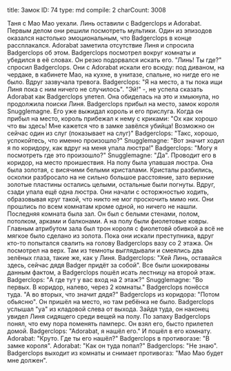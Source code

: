 title:          Замок
ID:             74
type:           md
compile:        2
charCount:      3008


Таня с Мао Мао уехали. Линь оставили с Badgerclops и Adorabat.
Первым делом они решили посмотреть мультики. Один из эпизодов оказался настолько эмоциональным, что Badgerclops в конце рассплакался. Adorabat заметила отсутствие Линя и спросила Badgerclops об этом. Badgerclops посмотрел вокруг комнаты и убедился в её словах. Он резко подорвался искать его. "Линь! Ты где?" спросил Badgerclops. Они с Adorabat искали его всюду: под диваном, на чердаке, в кабинете Мао, на кухне, в унитазе, спальне, но нигде его не было.
Вдруг зазвучала тревога. Badgerclops: "Я на место, а ты пока ищи Линя пока с ним ничего не случилось". "Эй!" -, не успела сказать Adorabat как Badgerclops улетел. Она обиделась на это и хмыкнула, но продолжила поиски Линя.
Badgerclops прибыл на место, замок короля Snugglemagne. Его уже выжидал король и его прислуга. Когда он прибыл на место, король прибежал к нему с криками:
"Ох как хорошо что вы здесь! Мне кажется что в замке завёлся убийца! Возможно он сейчас один из слуг (показывает на слуг)"
Badgerclops: "Такс, хорошо, успокойтесь, что именно произошло?"
Snugglemagne: "Вот значит ходил я по коридору, как вдруг на меня упала люстра!"
Badgerclops: "Могу я посмотреть где это произошло?"
Snugglemagne: "Да". Проводит его в коридор, на место проишествия.
На полу была упавшая люстра. Она была золотая, с висячими белыми кристалами. Кристалы разбились, осколки разбросало на не сильно большое расстояние, зато верхние золотые пластины остались целыми, остальные были погнуты.
Вдруг, сзади упала ещё одна люстра. Они начали с осторжностью ходить, образовывая круг такой, что никто не мог проскочить мимо них. Они прошлись по всем комнатам кроме одной, но ничего не нашли. Последняя комната была зал. Он был с белыми стенами, полом, потолком, арками и балконами. А на полу были фиолетовые ковры. Главным атрибутом зала был трон короля с фиолетовй обивкой а всё не мягкое было сделано из золота. Пока они искали преступника, вдруг кто-то попытался свалить на голову Badgerclops вазу со 2 этажа. Он посмотрел на верх. Там из темноты выглядывали и смеялись два зелёных глаза, такие же, как у Линя.
Badgerclops: "Хей Линь, оставайся здесь, сейчас дядя Badger придёт за собой". Все были шокированы данным фактом, а Badgerclops пошёл исать лестницу на второй этаж.
Badgerclops: "А где тут у вас вход на 2 этаж?"
Snugglemagne: "Во первых. В коридор, налево, через 2 комнаты." Badgerclops понёсся туда. "А во вторых, что значит дядя?"
Badgerclops из коридора: "Потом обьясню".
Он пришёл на место, но там ребёнка не было. Badgerclops услышал "уа" из кладовой слева от выхода. Зайдя туда, он наконец увидел Линя сидящего среди вещей на полу. По запаху Badgerclops понял, что ему пора поменять памперс. Он взял его, бысто прилетел домой.
Badgerclops: "Adorabat, я нашёл его." И пошёл в его комнату.
Adorabat: "Круто. Где ты его нашёл?"
Badgerclops в противогазе: "В замке короля".
Adorabat: "Как он туда попал?"
Badgerclops: "Не знаю".
Badgerclops выходит из комнаты и снимает противогаз: "Мао Мао будет мне должен".